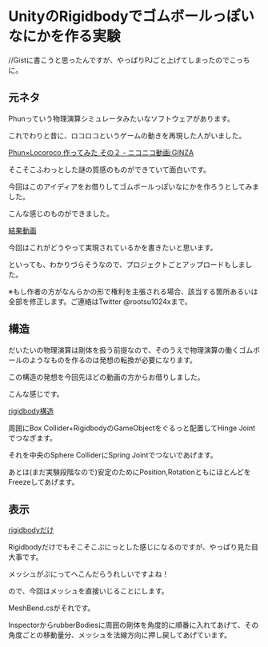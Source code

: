 UnityのRigidbodyでゴムボールっぽいなにかを作る実験
====

//Gistに書こうと思ったんですが、やっぱりPJごと上げてしまったのでこっちに。

## 元ネタ

Phunっていう物理演算シミュレータみたいなソフトウェアがあります。

これでわりと昔に、ロコロコというゲームの動きを再現した人がいました。

[Phun×Locoroco 作ってみた その２ - ニコニコ動画:GINZA ][1]

そこそこふわっとした謎の質感のものができていて面白いです。

今回はこのアイディアをお借りしてゴムボールっぽいなにかを作ろうとしてみました。

こんな感じのものができました。

[結果動画][2]

今回はこれがどうやって実現されているかを書きたいと思います。

といっても、わかりづらそうなので、プロジェクトごとアップロードもしました。

※もし作者の方がなんらかの形で権利を主張される場合、該当する箇所あるいは全部を修正します。ご連絡はTwitter @rootsu1024xまで。

## 構造

だいたいの物理演算は剛体を扱う前提なので、そのうえで物理演算の働くゴムボールのようなものを作るのは発想の転換が必要になります。

この構造の発想を今回先ほどの動画の方からお借りしました。

こんな感じです。

[rigidbody構造][3]

周囲にBox Collider+RigidbodyのGameObjectをぐるっと配置してHinge Jointでつなぎます。

それを中央のSphere ColliderにSpring Jointでつないであげます。

あとは(まだ実験段階なので)安定のためにPosition,RotationともにほとんどをFreezeしてあげます。

## 表示

[rigidbodyだけ][4]

Rigidbodyだけでもそこそこぷにっとした感じになるのですが、やっぱり見た目大事です。

メッシュがぷにってへこんだらうれしいですよね！

ので、今回はメッシュを直接いじることにします。

MeshBend.csがそれです。

InspectorからrubberBodiesに周囲の剛体を角度的に順番に入れてあげて、その角度ごとの移動量分、メッシュを法線方向に押し戻してあげています。


  [1]: http://www.nicovideo.jp/watch/sm8670714
  [2]: https://dl.dropboxusercontent.com/u/52614173/Gist/UnityLocoPo/rec.mp4
  [3]: https://dl.dropboxusercontent.com/u/52614173/Gist/UnityLocoPo/unitylocoppo.png
  [4]: https://dl.dropboxusercontent.com/u/52614173/Gist/UnityLocoPo/unitylocoppo2.png
